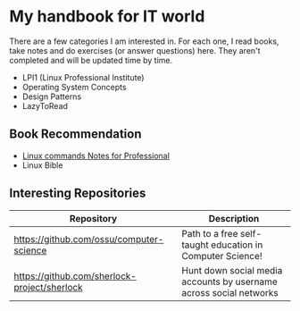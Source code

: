 # My handbook for IT world

There are a few categories I am interested in. For each one, I read books, take notes and do exercises (or answer questions) here. They aren't completed and will be updated time by time.

- LPI1 (Linux Professional Institute)
- Operating System Concepts
- Design Patterns
- LazyToRead

## Book Recommendation

- [Linux commands Notes for Professional](https://books.goalkicker.com/LinuxBook/)
- Linux Bible

## Interesting Repositories

| Repository | Description |
|------------|-------------|
| https://github.com/ossu/computer-science | Path to a free self-taught education in Computer Science!
| https://github.com/sherlock-project/sherlock | Hunt down social media accounts by username across social networks
